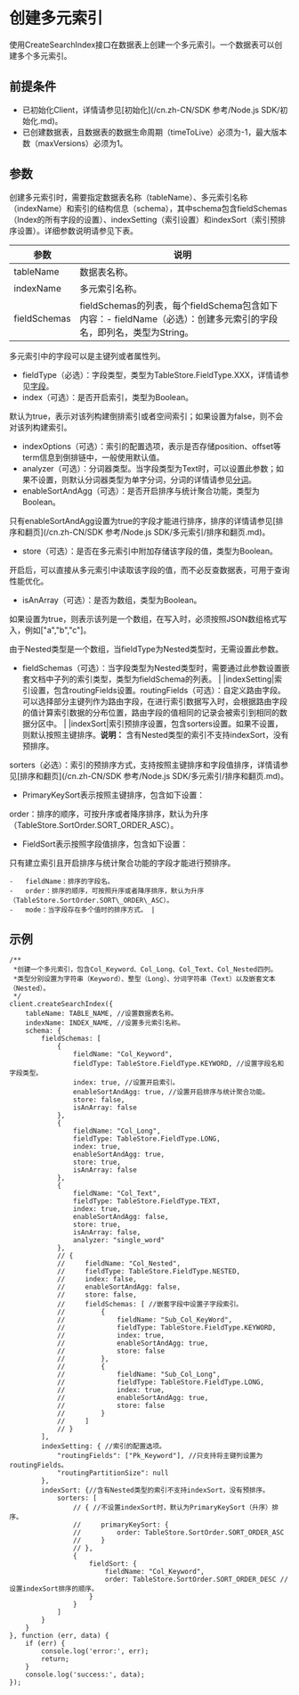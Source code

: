 # 创建多元索引

使用CreateSearchIndex接口在数据表上创建一个多元索引。一个数据表可以创建多个多元索引。

## 前提条件

-   已初始化Client，详情请参见[初始化](/cn.zh-CN/SDK 参考/Node.js SDK/初始化.md)。
-   已创建数据表，且数据表的数据生命周期（timeToLive）必须为-1，最大版本数（maxVersions）必须为1。

## 参数

创建多元索引时，需要指定数据表名称（tableName）、多元索引名称（indexName）和索引的结构信息（schema），其中schema包含fieldSchemas（Index的所有字段的设置）、indexSetting（索引设置）和indexSort（索引预排序设置）。详细参数说明请参见下表。

|参数|说明|
|--|--|
|tableName|数据表名称。|
|indexName|多元索引名称。|
|fieldSchemas|fieldSchemas的列表，每个fieldSchema包含如下内容：-   fieldName（必选）：创建多元索引的字段名，即列名，类型为String。

多元索引中的字段可以是主键列或者属性列。

-   fieldType（必选）：字段类型，类型为TableStore.FieldType.XXX，详情请参见[字段](/cn.zh-CN/功能介绍/多元索引/使用/概述.md)。
-   index（可选）：是否开启索引，类型为Boolean。

默认为true，表示对该列构建倒排索引或者空间索引；如果设置为false，则不会对该列构建索引。

-   indexOptions（可选）：索引的配置选项，表示是否存储position、offset等term信息到倒排链中，一般使用默认值。
-   analyzer（可选）：分词器类型。当字段类型为Text时，可以设置此参数；如果不设置，则默认分词器类型为单字分词，分词的详情请参见[分词](/cn.zh-CN/功能介绍/多元索引/使用/分词.md)。
-   enableSortAndAgg（可选）：是否开启排序与统计聚合功能，类型为Boolean。

只有enableSortAndAgg设置为true的字段才能进行排序，排序的详情请参见[排序和翻页](/cn.zh-CN/SDK 参考/Node.js SDK/多元索引/排序和翻页.md)。

-   store（可选）：是否在多元索引中附加存储该字段的值，类型为Boolean。

开启后，可以直接从多元索引中读取该字段的值，而不必反查数据表，可用于查询性能优化。

-   isAnArray（可选）：是否为数组，类型为Boolean。

如果设置为true，则表示该列是一个数组，在写入时，必须按照JSON数组格式写入，例如\["a","b","c"\]。

由于Nested类型是一个数组，当fieldType为Nested类型时，无需设置此参数。

-   fieldSchemas（可选）：当字段类型为Nested类型时，需要通过此参数设置嵌套文档中子列的索引类型，类型为fieldSchema的列表。 |
|indexSetting|索引设置，包含routingFields设置。routingFields（可选）：自定义路由字段。可以选择部分主键列作为路由字段，在进行索引数据写入时，会根据路由字段的值计算索引数据的分布位置，路由字段的值相同的记录会被索引到相同的数据分区中。 |
|indexSort|索引预排序设置，包含sorters设置。如果不设置，则默认按照主键排序。**说明：** 含有Nested类型的索引不支持indexSort，没有预排序。

sorters（必选）：索引的预排序方式，支持按照主键排序和字段值排序，详情请参见[排序和翻页](/cn.zh-CN/SDK 参考/Node.js SDK/多元索引/排序和翻页.md)。

-   PrimaryKeySort表示按照主键排序，包含如下设置：

order：排序的顺序，可按升序或者降序排序，默认为升序（TableStore.SortOrder.SORT\_ORDER\_ASC）。

-   FieldSort表示按照字段值排序，包含如下设置：

只有建立索引且开启排序与统计聚合功能的字段才能进行预排序。

    -   fieldName：排序的字段名。
    -   order：排序的顺序，可按照升序或者降序排序，默认为升序（TableStore.SortOrder.SORT\_ORDER\_ASC）。
    -   mode：当字段存在多个值时的排序方式。 |

## 示例

```
/**
 *创建一个多元索引，包含Col_Keyword、Col_Long、Col_Text、Col_Nested四列。
 *类型分别设置为字符串（Keyword）、整型（Long）、分词字符串（Text）以及嵌套文本（Nested）。
 */
client.createSearchIndex({
    tableName: TABLE_NAME, //设置数据表名称。
    indexName: INDEX_NAME, //设置多元索引名称。
    schema: {
        fieldSchemas: [
            {
                fieldName: "Col_Keyword",
                fieldType: TableStore.FieldType.KEYWORD, //设置字段名和字段类型。
                index: true, //设置开启索引。
                enableSortAndAgg: true, //设置开启排序与统计聚合功能。
                store: false,
                isAnArray: false
            },
            {
                fieldName: "Col_Long",
                fieldType: TableStore.FieldType.LONG,
                index: true,
                enableSortAndAgg: true,
                store: true,
                isAnArray: false
            },
            {
                fieldName: "Col_Text",
                fieldType: TableStore.FieldType.TEXT,
                index: true,
                enableSortAndAgg: false,
                store: true,
                isAnArray: false,
                analyzer: "single_word"
            },
            // {
            //     fieldName: "Col_Nested",
            //     fieldType: TableStore.FieldType.NESTED,
            //     index: false,
            //     enableSortAndAgg: false,
            //     store: false,
            //     fieldSchemas: [ //嵌套字段中设置子字段索引。
            //         {
            //             fieldName: "Sub_Col_KeyWord",
            //             fieldType: TableStore.FieldType.KEYWORD,
            //             index: true,
            //             enableSortAndAgg: true,
            //             store: false
            //         },
            //         {
            //             fieldName: "Sub_Col_Long",
            //             fieldType: TableStore.FieldType.LONG,
            //             index: true,
            //             enableSortAndAgg: true,
            //             store: false
            //         }
            //     ]
            // }
        ],
        indexSetting: { //索引的配置选项。
            "routingFields": ["Pk_Keyword"], //只支持将主键列设置为routingFields。
            "routingPartitionSize": null
        },
        indexSort: {//含有Nested类型的索引不支持indexSort，没有预排序。
            sorters: [
                // { //不设置indexSort时，默认为PrimaryKeySort（升序）排序。
                //     primaryKeySort: {
                //         order: TableStore.SortOrder.SORT_ORDER_ASC
                //     }
                // },
                {
                    fieldSort: {
                        fieldName: "Col_Keyword",
                        order: TableStore.SortOrder.SORT_ORDER_DESC //设置indexSort排序的顺序。
                    }
                }
            ]
        }
    }
}, function (err, data) {
    if (err) {
        console.log('error:', err);
        return;
    }
    console.log('success:', data);
});
```

